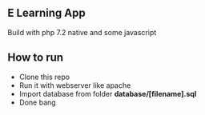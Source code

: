## E Learning App
Build with php 7.2 native and some javascript

## How to run
- Clone this repo
- Run it with webserver like apache
- Import database from folder **database/[filename].sql**
- Done bang
